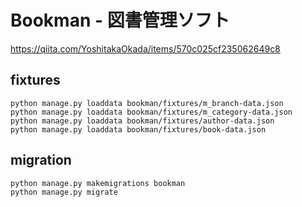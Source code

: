 # Bookman - 図書管理ソフト
https://qiita.com/YoshitakaOkada/items/570c025cf235062649c8

## fixtures
```console
python manage.py loaddata bookman/fixtures/m_branch-data.json
python manage.py loaddata bookman/fixtures/m_category-data.json
python manage.py loaddata bookman/fixtures/author-data.json
python manage.py loaddata bookman/fixtures/book-data.json
```

## migration
```console
python manage.py makemigrations bookman
python manage.py migrate
```
